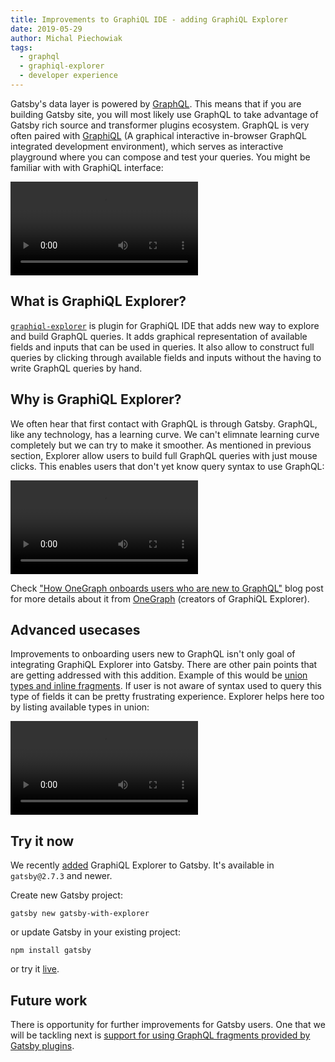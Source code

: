 ```yaml
---
title: Improvements to GraphiQL IDE - adding GraphiQL Explorer
date: 2019-05-29
author: Michal Piechowiak
tags:
  - graphql
  - graphiql-explorer
  - developer experience
---
```


Gatsby's data layer is powered by [GraphQL](https://graphql.org/). This means that if you are building Gatsby site, you will most likely use GraphQL to take advantage of Gatsby rich source and transformer plugins ecosystem. GraphQL is very often paired with [GraphiQL](https://github.com/graphql/graphiql) (A graphical interactive in-browser GraphQL integrated development environment), which serves as interactive playground where you can compose and test your queries. You might be familiar with with GraphiQL interface:

<video controls="controls" autoplay="true" loop="true">
  <source type="video/mp4" src="/graphiql-explore.mp4"></source>
  <p>Your browser does not support the video element.</p>
</video>

## What is GraphiQL Explorer?

[`graphiql-explorer`](https://github.com/OneGraph/graphiql-explorer) is plugin for GraphiQL IDE that adds new way to explore and build GraphQL queries. It adds graphical representation of available fields and inputs that can be used in queries. It also allow to construct full queries by clicking through available fields and inputs without the having to write GraphQL queries by hand.

## Why is GraphiQL Explorer?

We often hear that first contact with GraphQL is through Gatsby. GraphQL, like any technology, has a learning curve. We can't elimnate learning curve completely but we can try to make it smoother. As mentioned in previous section, Explorer allow users to build full GraphQL queries with just mouse clicks. This enables users that don't yet know query syntax to use GraphQL:

<video controls="controls" autoplay="true" loop="true">
  <source type="video/mp4" src="./graphiql-explorer-demo.mp4"></source>
  <p>Your browser does not support the video element.</p>
</video>

Check ["How OneGraph onboards users who are new to GraphQL"](https://www.onegraph.com/blog/2019/01/24/How_OneGraph_onboards_users_new_to_GraphQL.html) blog post for more details about it from [OneGraph](https://www.onegraph.com/) (creators of GraphiQL Explorer).

## Advanced usecases

Improvements to onboarding users new to GraphQL isn't only goal of integrating GraphiQL Explorer into Gatsby. There are other pain points that are getting addressed with this addition. Example of this would be [union types and inline fragments](https://graphql.org/learn/queries/#inline-fragments). If user is not aware of syntax used to query this type of fields it can be pretty frustrating experience. Explorer helps here too by listing available types in union:

<video controls="controls" autoplay="true" loop="true">
  <source type="video/mp4" src="./graphiql-explorer-union-demo.mp4"></source>
  <p>Your browser does not support the video element.</p>
</video>

## Try it now

We recently [added](https://github.com/gatsbyjs/gatsby/pull/14280) GraphiQL Explorer to Gatsby. It's available in `gatsby@2.7.3` and newer.

Create new Gatsby project:

```shell
gatsby new gatsby-with-explorer
```

or update Gatsby in your existing project:

```shell
npm install gatsby
```

or try it [live](https://gatsby-1774317511.gtsb.io/___graphql?explorerIsOpen=true).

## Future work

There is opportunity for further improvements for Gatsby users. One that we will be tackling next is [support for using GraphQL fragments provided by Gatsby plugins](https://github.com/gatsbyjs/gatsby/issues/14371).
